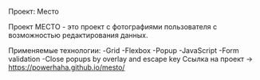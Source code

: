 Проект: Место

Проект МЕСТО - это проект c фотографиями пользователя с возможностью редактирования данных.

Применяемые технологии:
-Grid
-Flexbox
-Popup
-JavaScript
-Form validation
-Close popups by overlay and escape key
Ссылка на проект -> https://powerhaha.github.io/mesto/
